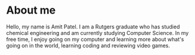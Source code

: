 <head>
  <title><strong>Amit Patel - Programmer</strong></title>
</head>
<body>
  <h1>About me</h1>
  Hello, my name is Amit Patel. I am a Rutgers graduate who has studied chemical engineering and am currently studying Computer Science. In my free time, I enjoy going on my computer and learning more about what's going on in the world, learning coding and reviewing video games.
</body>
